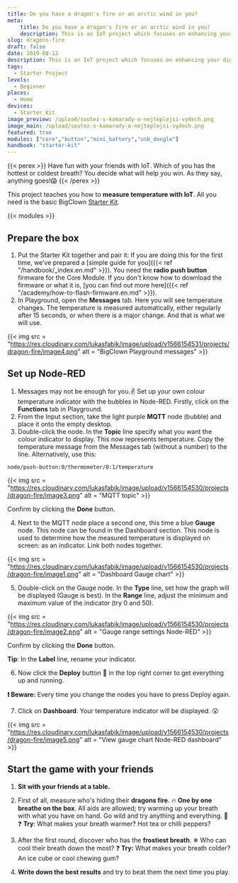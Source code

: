```yaml
---
title: Do you have a dragon's fire or an arctic wind in you?
meta:
    title: Do you have a dragon's fire or an arctic wind in you?
    description: This is an IoT project which focuses on enhancing your digital skills. With the BigClown Starter Kit, you can set up a device to measure the temperature of your breath and that of your friends. What do you need to do to win?
slug: dragons-fire
draft: false
date: 2019-08-12
description: This is an IoT project which focuses on enhancing your digital skills. With the BigClown Starter Kit, you can set up a device to measure the temperature of your breath and that of your friends. What do you need to do to win?
tags:
  - Starter Project
levels:
  - Beginner
places:
  - Home
devices:
  - Starter Kit
image_preview: /upload/soutez-s-kamarady-o-nejteplejsi-vydech.png
image_main: /upload/soutez-s-kamarady-o-nejteplejsi-vydech.png
featured: true
modules: ["core","button","mini_battery","usb_dongle"]
handbook: "starter-kit"
---
```


{{< perex >}}
Have fun with your friends with IoT. Which of you has the hottest or coldest breath? You decide what will help you win. As they say, anything goes!😱
{{< /perex >}}

This project teaches you how to **measure temperature with IoT**. All you need is the basic BigClown [Starter Kit](https://shop.bigclown.com/starter-kit/).

{{< modules >}}

## Prepare the box

1. Put the Starter Kit together and pair it: If you are doing this for the first time,  we’ve prepared a [simple guide for you]({{< ref "/handbook/_index.en.md" >}}). You need the **radio push button** firmware for the Core Module. If you don't know how to download the firmware or what it is, [you can find out more here]({{< ref "/academy/how-to-flash-firmware.en.md" >}}).
2. In Playground, open the **Messages** tab. Here you will see temperature changes. The temperature is measured automatically, either regularly after 15 seconds, or when there is a major change. And that is what we will use.

{{< img src = "https://res.cloudinary.com/lukasfabik/image/upload/v1566154531/projects/dragon-fire/image4.png" alt = "BigClown Playground messages" >}}

## Set up Node-RED

1. Messages may not be enough for you.✌️ Set up your own colour temperature indicator with the bubbles in Node-RED. Firstly, click on the **Functions** tab in Playground.
2. From the Input section, take the light purple **MQTT** node (bubble) and place it onto the empty desktop.
3. Double-click the node. In the **Topic** line specify what you want the colour indicator to display. This now represents temperature. Copy the temperature message from the Messages tab (without a number) to the line. Alternatively, use this:


```
node/push-button:0/thermometer/0:1/temperature
```

{{< img src = "https://res.cloudinary.com/lukasfabik/image/upload/v1566154530/projects/dragon-fire/image3.png" alt = "MQTT topic" >}}

Confirm by clicking the **Done** button.

4. Next to the MQTT node place a second one, this time a blue **Gauge** node. This node can be found in the Dashboard section. This node is used to determine how the measured temperature is displayed on screen: as an indicator. Link both nodes together.

{{< img src = "https://res.cloudinary.com/lukasfabik/image/upload/v1566154530/projects/dragon-fire/image1.png" alt = "Dashboard Gauge chart" >}}

5. Double-click on the Gauge node. In the **Type** line, set how the graph will be displayed (Gauge is best). In the **Range** line, adjust the minimum and maximum value of the indicator (try 0 and 50).

{{< img src = "https://res.cloudinary.com/lukasfabik/image/upload/v1566154530/projects/dragon-fire/image2.png" alt = "Gauge range settings Node-RED" >}}

Confirm by clicking the **Done** button.

**Tip**: In the **Label** line, rename your indicator.

6. Now click the **Deploy** button 🚨 in the top right corner to get everything up and running.

**❗ Beware:** Every time you change the nodes you have to press Deploy again.

7. Click on **Dashboard**. Your temperature indicator will be displayed. 😲

{{< img src = "https://res.cloudinary.com/lukasfabik/image/upload/v1566154530/projects/dragon-fire/image5.png" alt = "View gauge chart Node-RED dashboard" >}}

## Start the game with your friends

1. **Sit with your friends at a table.**
2. First of all, measure who's hiding their **dragons fire**. 🔥 **One by one breathe on the box**. All aids are allowed; try warming up your breath with what you have on hand. Go wild and try anything and everything. 🙌
❓ **Try**: What makes your breath warmer? Hot tea or chilli peppers?

3. After the first round, discover who has the **frostiest breath**. ❄ Who can cool their breath down the most?
❓  **Try:** What makes your breath colder? An ice cube or cool chewing gum?

4. **Write down the best results** and try to beat them the next time you play.
